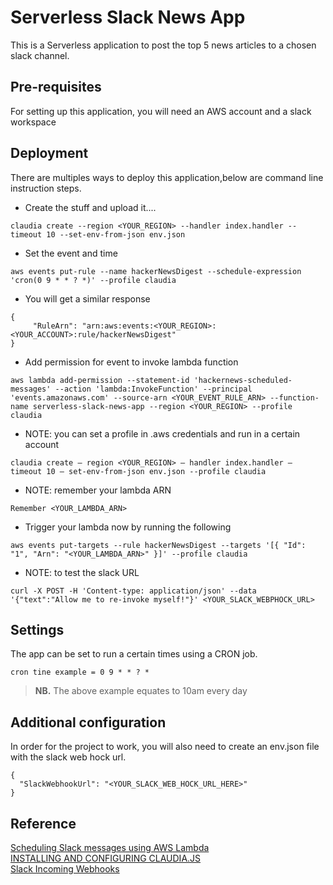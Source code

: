 # Serverless Slack News App

This is a Serverless application to post the top 5 news articles to a chosen slack channel. 

## Pre-requisites 

For setting up this application, you will need an AWS account and a slack workspace

## Deployment

There are multiples ways to deploy this application,below are command line instruction steps.  

* Create the stuff and upload it....
```
claudia create --region <YOUR_REGION> --handler index.handler --timeout 10 --set-env-from-json env.json
```
* Set the event and time
```
aws events put-rule --name hackerNewsDigest --schedule-expression 'cron(0 9 * * ? *)' --profile claudia
```
* You will get a similar response
```
{
     "RuleArn": "arn:aws:events:<YOUR_REGION>:<YOUR_ACCOUNT>:rule/hackerNewsDigest"
}
```
* Add permission for event to invoke lambda function
```
aws lambda add-permission --statement-id 'hackernews-scheduled-messages' --action 'lambda:InvokeFunction' --principal 'events.amazonaws.com' --source-arn <YOUR_EVENT_RULE_ARN> --function-name serverless-slack-news-app --region <YOUR_REGION> --profile claudia
```
* NOTE: you can set a profile in .aws credentials and run in a certain account
```
claudia create — region <YOUR_REGION> — handler index.handler — timeout 10 — set-env-from-json env.json --profile claudia
```
* NOTE: remember your lambda ARN
```
Remember <YOUR_LAMBDA_ARN>
```
* Trigger your lambda now by running the following
```
aws events put-targets --rule hackerNewsDigest --targets '[{ "Id": "1", "Arn": "<YOUR_LAMBDA_ARN>" }]' --profile claudia
```
* NOTE: to test the slack URL
```
curl -X POST -H 'Content-type: application/json' --data '{"text":"Allow me to re-invoke myself!"}' <YOUR_SLACK_WEBPHOCK_URL>

```

## Settings

The app can be set to run a certain times using a CRON job. 

```
cron tine example = 0 9 * * ? *
```

> **NB.** The above example equates to 10am every day

## Additional configuration

In order for the project to work, you will also need to create an env.json file with the slack web hock url.

```
{
  "SlackWebhookUrl": "<YOUR_SLACK_WEB_HOCK_URL_HERE>"
}
```

## Reference

[Scheduling Slack messages using AWS Lambda](https://medium.freecodecamp.org/scheduling-slack-messages-using-aws-lambda-e56a8eb22818) \
[INSTALLING AND CONFIGURING CLAUDIA.JS](https://claudiajs.com/tutorials/installing.html) \
[Slack Incoming Webhooks](https://api.slack.com/incoming-webhooks)